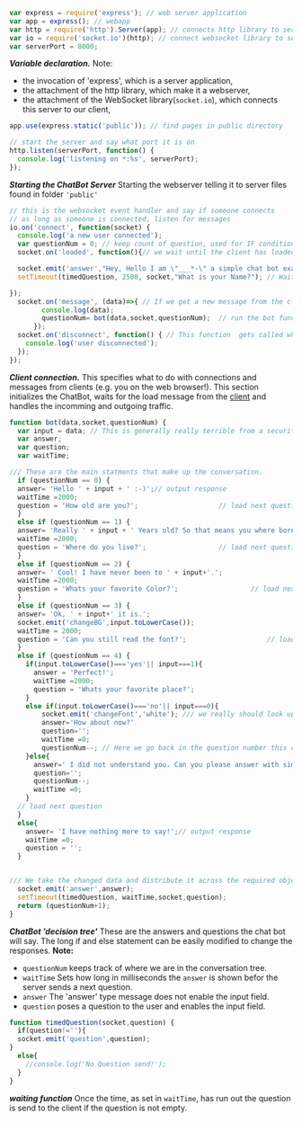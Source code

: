 ```javascript
var express = require('express'); // web server application
var app = express(); // webapp
var http = require('http').Server(app); // connects http library to server
var io = require('socket.io')(http); // connect websocket library to server
var serverPort = 8000;
```
**_Variable declaration._** 
Note:
* the invocation of 'express', which is a server application, 
* the attachment of the http library, which make it a webserver, 
* the attachment of the WebSocket library(```socket.io```), which connects this server to our client,


```javascript
app.use(express.static('public')); // find pages in public directory

// start the server and say what port it is on
http.listen(serverPort, function() {
  console.log('listening on *:%s', serverPort);
});
```
**_Starting the ChatBot Server_**
Starting the webserver telling it to server files found in folder ```'public'```

```javascript
// this is the websocket event handler and say if someone connects
// as long as someone is connected, listen for messages
io.on('connect', function(socket) {
  console.log('a new user connected');
  var questionNum = 0; // keep count of question, used for IF condition.
  socket.on('loaded', function(){// we wait until the client has loaded and contacted us that it is ready to go.

  socket.emit('answer',"Hey, Hello I am \"___*-\" a simple chat bot example."); //We start with the introduction;
  setTimeout(timedQuestion, 2500, socket,"What is your Name?"); // Wait a moment and respond with a question.

});
  socket.on('message', (data)=>{ // If we get a new message from the client we process it;
        console.log(data);
        questionNum= bot(data,socket,questionNum);	// run the bot function with the new message
      });
  socket.on('disconnect', function() { // This function  gets called when the browser window gets closed
    console.log('user disconnected');
  });
});
```
**_Client connection._** 
This specifies what to do with connections and messages from clients (e.g. you on the web browser!). This section initializes the ChatBot, waits for the load message from the [client](index.js,-annotated) and handles the incomming and outgoing traffic.


```javascript
function bot(data,socket,questionNum) {
  var input = data; // This is generally really terrible from a security point of view ToDo avoid code injection
  var answer;
  var question;
  var waitTime;

/// These are the main statments that make up the conversation.
  if (questionNum == 0) {
  answer= 'Hello ' + input + ' :-)';// output response
  waitTime =2000;
  question = 'How old are you?';			    	// load next question
  }
  else if (questionNum == 1) {
  answer= 'Really ' + input + ' Years old? So that means you where born in: ' + (2018-parseInt(input));// output response
  waitTime =2000;
  question = 'Where do you live?';			    	// load next question
  }
  else if (questionNum == 2) {
  answer= ' Cool! I have never been to ' + input+'.';
  waitTime =2000;
  question = 'Whats your favorite Color?';			    	// load next question
  }
  else if (questionNum == 3) {
  answer= 'Ok, ' + input+' it is.';
  socket.emit('changeBG',input.toLowerCase());
  waitTime = 2000;
  question = 'Can you still read the font?';			    	// load next question
  }
  else if (questionNum == 4) {
    if(input.toLowerCase()==='yes'|| input===1){
      answer = 'Perfect!';
      waitTime =2000;
      question = 'Whats your favorite place?';
    }
    else if(input.toLowerCase()==='no'|| input===0){
        socket.emit('changeFont','white'); /// we really should look up the inverse of what we said befor.
        answer='How about now?'
        question='';
        waitTime =0;
        questionNum--; // Here we go back in the question number this can end up in a loop
    }else{
      answer=' I did not understand you. Can you please answer with simply with yes or no.'
      question='';
      questionNum--;
      waitTime =0;
    }
  // load next question
  }
  else{
    answer= 'I have nothing more to say!';// output response
    waitTime =0;
    question = '';
  }


/// We take the changed data and distribute it across the required objects.
  socket.emit('answer',answer);
  setTimeout(timedQuestion, waitTime,socket,question);
  return (questionNum+1);
}
```
**_ChatBot 'decision tree'_**
These are the answers and questions the chat bot will say. The long if and else statement can be easily modified to change the responses.
**Note:**
* ```questionNum``` keeps track of where we are in the conversation tree. 
* ```waitTime``` Sets how long in milliseconds the ```answer``` is shown befor the server sends a next question. 
* ```answer``` The 'answer' type message does not enable the input field.
* ```question``` poses a question to the user and enables the input field.

```javascript
function timedQuestion(socket,question) {
  if(question!=''){
  socket.emit('question',question);
}
  else{
    //console.log('No Question send!');
  }
}
```
**_waiting function_**
Once the time, as set in ```waitTime```, has run out the question is send to the client if the question is not empty.

